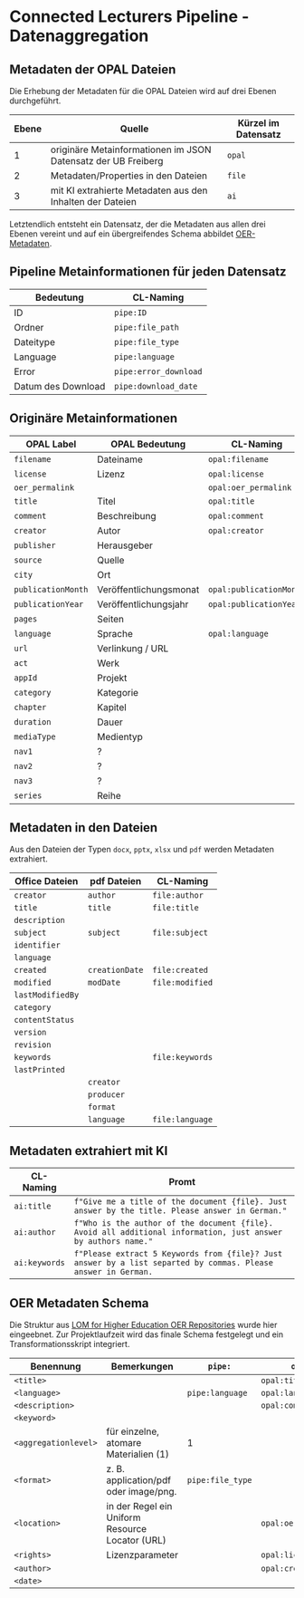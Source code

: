 # Connected Lecturers Pipeline - Datenaggregation

## Metadaten der OPAL Dateien

Die Erhebung der Metadaten für die OPAL Dateien wird auf drei Ebenen durchgeführt.

| Ebene | Quelle                                                        | Kürzel im Datensatz |
| ----- | ------------------------------------------------------------- | ------------------- |
| 1     | originäre Metainformationen im JSON Datensatz der UB Freiberg | `opal`              |
| 2     | Metadaten/Properties in den Dateien                           | `file`              |
| 3     | mit KI extrahierte Metadaten aus den Inhalten der Dateien     | `ai`                |

Letztendlich entsteht ein Datensatz, der die Metadaten aus allen drei Ebenen vereint und auf ein übergreifendes Schema abbildet [OER-Metadaten](https://dini-ag-kim.github.io/hs-oer-lom-profil/latest/).

## Pipeline Metainformationen für jeden Datensatz  

| Bedeutung          | CL-Naming             |
| ------------------ | --------------------- |
| ID                 | `pipe:ID`             |
| Ordner             | `pipe:file_path`      |
| Dateitype          | `pipe:file_type`      |
| Language           | `pipe:language`       |
| Error              | `pipe:error_download` |
| Datum des Download | `pipe:download_date`  |

## Originäre Metainformationen

| OPAL Label         | OPAL Bedeutung         | CL-Naming               |
| ------------------ | ---------------------- | ----------------------- |
| `filename`         | Dateiname              | `opal:filename`         |
| `license`          | Lizenz                 | `opal:license`          |
| `oer_permalink`    |                        | `opal:oer_permalink`    |
| `title`            | Titel                  | `opal:title`            |
| `comment`          | Beschreibung           | `opal:comment`          |
| `creator`          | Autor                  | `opal:creator`          |
| `publisher`        | Herausgeber            |                         |
| `source`           | Quelle                 |                         |
| `city`             | Ort                    |                         |
| `publicationMonth` | Veröffentlichungsmonat | `opal:publicationMonth` |
| `publicationYear`  | Veröffentlichungsjahr  | `opal:publicationYear`  |
| `pages`            | Seiten                 |                         |
| `language`         | Sprache                | `opal:language`         |
| `url`              | Verlinkung / URL       |                         |
| `act`              | Werk                   |                         |
| `appId`            | Projekt                |                         |
| `category`         | Kategorie              |                         |
| `chapter`          | Kapitel                |                         |
| `duration`         | Dauer                  |                         |
| `mediaType`        | Medientyp              |                         |
| `nav1`             | ?                      |                         |
| `nav2`             | ?                      |                         |
| `nav3`             | ?                      |                         |
| `series`           | Reihe                  |                         |

## Metadaten in den Dateien

Aus den Dateien der Typen `docx`, `pptx`, `xlsx` und `pdf` werden Metadaten extrahiert. 

| Office Dateien   | pdf Dateien    | CL-Naming       |
| ---------------- | -------------- | --------------- |
| `creator`        | `author`       | `file:author`   |
| `title`          | `title`        | `file:title`    |
| `description`    |                |                 |
| `subject`        | `subject`      | `file:subject`  |
| `identifier`     |                |                 |
| `language`       |                |                 |
| `created`        | `creationDate` | `file:created`  |
| `modified`       | `modDate`      | `file:modified` |
| `lastModifiedBy` |                |                 |
| `category`       |                |                 |
| `contentStatus`  |                |                 |
| `version`        |                |                 |
| `revision`       |                |                 |
| `keywords`       |                | `file:keywords` |
| `lastPrinted`    |                |                 |
|                  | `creator`      |                 |
|                  | `producer`     |                 |
|                  | `format`       |                 |
|                  | `language`     | `file:language` |

## Metadaten extrahiert mit KI

| CL-Naming     | Promt                                                                                                         |
| ------------- | ------------------------------------------------------------------------------------------------------------- |
| `ai:title`    | `f"Give me a title of the document {file}. Just answer by the title. Please answer in German."`               |
| `ai:author`   | `f"Who is the author of the document {file}. Avoid all additional information, just answer by authors name."` |
| `ai:keywords` | `f"Please extract 5 Keywords from {file}? Just answer by a list separted by commas. Please answer in German.` |

## OER Metadaten Schema

Die Struktur aus [LOM for Higher Education OER Repositories](https://dini-ag-kim.github.io/hs-oer-lom-profil/latest/) wurde hier eingeebnet. Zur Projektlaufzeit wird das finale Schema festgelegt und ein Transformationsskript integriert.

| Benennung            | Bemerkungen                                     | `pipe:`          | `opal:`              | `file:`         | `ai:`         |
| -------------------- | ----------------------------------------------- | ---------------- | -------------------- | --------------- | ------------- |
| `<title>`            |                                                 |                  | `opal:title`         | `file:title`    | `ai:title`    |
| `<language>`         |                                                 | `pipe:language`  | `opal:language`      | `file:language` |               |
| `<description>`      |                                                 |                  | `opal:comment`       | `file:subject`  |               |
| `<keyword>`          |                                                 |                  |                      | `file:keywords` | `ai:keywords` |
| `<aggregationlevel>` | für einzelne, atomare Materialien  (1)          | 1                |                      |                 |               |
| `<format>`           | z. B. application/pdf oder image/png.           | `pipe:file_type` |                      |                 |               |
| `<location>`         | in der Regel ein Uniform Resource Locator (URL) |                  | `opal:oer_permalink` |                 |               |
| `<rights>`           | Lizenzparameter                                 |                  | `opal:license`       |                 |               |
| `<author>`           |                                                 |                  | `opal:creator`       | `file:author`   | `ai:author`   |
| `<date>`             |                                                 |                  |                      | `file:modified` |               |






